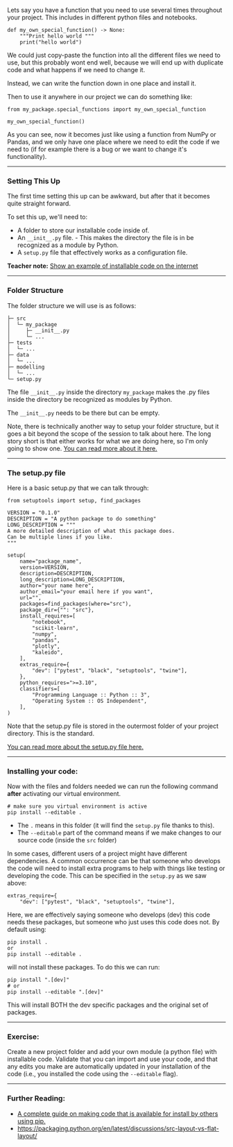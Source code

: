 
Lets say you have a function that you need to use several times throughout your project. This includes in different python files and notebooks. 

```
def my_own_special_function() -> None:
    """Print hello world """
    print("hello world")
```

We could just copy-paste the function into all the different files we need to use, but this probably wont end well, because we will end up with duplicate code and what happens if we need to change it. 

Instead, we can write the function down in one place and install it. 

Then to use it anywhere in our project we can do something like:

```
from my_package.special_functions import my_own_special_function

my_own_special_function()
```

As you can see, now it becomes just like using a function from NumPy or Pandas, and we only have one place where we need to edit the code if we need to (if for example there is a bug or we want to change it's functionality). 

---

### Setting This Up

The first time setting this up can be awkward, but after that it becomes quite straight forward. 

To set this up, we'll need to:

- A folder to store our installable code inside of.  
- An `__init__.py` file. - This makes the directory the file is in be recognized as a module by Python. 
- A `setup.py` file that effectively works as a configuration file. 


**Teacher note:** [Show an example of installable code on the internet](https://github.com/kamerlinlab/KIN)


---

### Folder Structure 

The folder structure we will use is as follows: 

```
├─ src   
│  └─ my_package 
│     ├─ __init__.py
│     └─ ...
├─ tests
│  └─ ...
├─ data
│  └─ ...
├─ modelling 
│  └─ ...
└─ setup.py
```

The file `__init__.py` inside the directory `my_package` makes the .py files inside the directory be recognized as modules by Python. 

The `__init__.py` needs to be there but can be empty.  

Note, there is technically another way to setup your folder structure, but it goes a bit beyond the scope of the session to talk about here. The long story short is that either works for what we are doing here, so I'm only going to show one. [You can read more about it here.](https://packaging.python.org/en/latest/discussions/src-layout-vs-flat-layout/)

---

### The setup.py file

Here is a basic setup.py that we can talk through: 

```
from setuptools import setup, find_packages

VERSION = "0.1.0"
DESCRIPTION = "A python package to do something"
LONG_DESCRIPTION = """
A more detailed description of what this package does. 
Can be multiple lines if you like. 
"""

setup(
    name="package_name",
    version=VERSION,
    description=DESCRIPTION,
    long_description=LONG_DESCRIPTION,
    author="your name here",
    author_email="your email here if you want",  
    url="",
    packages=find_packages(where="src"),
    package_dir={"": "src"},
    install_requires=[
        "notebook",
        "scikit-learn",
        "numpy",
        "pandas",
        "plotly",
        "kaleido",
    ],
    extras_require={
        "dev": ["pytest", "black", "setuptools", "twine"],
    },
    python_requires=">=3.10",
    classifiers=[
        "Programming Language :: Python :: 3",
        "Operating System :: OS Independent",
    ],
)
```

Note that the setup.py file is stored in the outermost folder of your project directory. This is the standard. 

[You can read more about the setup.py file here.](https://packaging.python.org/en/latest/guides/distributing-packages-using-setuptools/)

---

### Installing your code: 

Now with the files and folders needed we can run the following command **after** activating our virtual environment. 

```
# make sure you virtual environment is active
pip install --editable . 
```

- The `.` means in this folder (it will find the `setup.py` file thanks to this). 
- The `--editable` part of the command means if we make changes to our source code (inside the `src` folder)


In some cases, different users of a project might have different dependencies. A common occurrence can be that someone who develops the code will need to install extra programs to help with things like testing or developing the code. This can be specified in the `setup.py` as we saw above:

```
extras_require={
    "dev": ["pytest", "black", "setuptools", "twine"],
```

Here, we are effectively saying someone who develops (dev) this code needs these packages, but someone who just uses this code does not. By default using: 

```
pip install . 
or 
pip install --editable . 
```

will not install these packages. To do this we can run:

```
pip install ".[dev]"
# or 
pip install --editable ".[dev]" 
```

This will install BOTH the dev specific packages and the original set of packages. 

---

### Exercise:

Create a new project folder and add your own module (a python file) with installable code. Validate that you can import and use your code, and that any edits you make are automatically updated in your installation of the code (i.e., you installed the code using the `--editable` flag). 

---

### Further Reading:

- [A complete guide on making code that is available for install by others using pip.](https://betterscientificsoftware.github.io/python-for-hpc/tutorials/python-pypi-packaging/) 
- https://packaging.python.org/en/latest/discussions/src-layout-vs-flat-layout/
